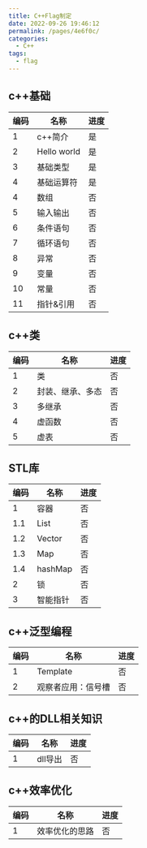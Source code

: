 ```yaml
---
title: C++Flag制定
date: 2022-09-26 19:46:12
permalink: /pages/4e6f0c/
categories:
  - C++
tags:
  - flag
---
```

## c++基础
|编码|名称|进度|
|---|---|---|
|1|c++简介|是|
|2|Hello world|是|
|3|基础类型|是|
|4|基础运算符|是|
|4|数组|否|
|5|输入输出|否|
|6|条件语句|否|
|7|循环语句|否|
|8|异常|否|
|9|变量|否|
|10|常量|否|
|11|指针&引用|否|


## c++类
|编码|名称|进度|
|---|---|---|
|1|类|否|
|2|封装、继承、多态|否|
|3|多继承|否|
|4|虚函数|否|
|5|虚表|否|


## STL库
|编码|名称|进度|
|---|---|---|
|1|容器|否|
|1.1|List|否|
|1.2|Vector|否|
|1.3|Map|否|
|1.4|hashMap|否|
|2|锁|否|
|3|智能指针|否|



## c++泛型编程
|编码|名称|进度|
|---|---|---|
|1|Template|否|
|2|观察者应用：信号槽|否|



## c++的DLL相关知识
|编码|名称|进度|
|---|---|---|
|1|dll导出|否|



## c++效率优化
|编码|名称|进度|
|---|---|---|
|1|效率优化的思路|否|